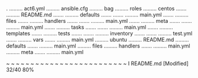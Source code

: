 .
......... act6.yml
......... ansible.cfg
......... bag
......... roles
    ......... centos
    ....... ......... README.md
    ....... ......... defaults
    ....... ....... ......... main.yml
    ....... ......... files
    ....... ......... handlers
    ....... ....... ......... main.yml
    ....... ......... meta
    ....... ....... ......... main.yml
    ....... ......... tasks
    ....... ....... ......... main.yml
    ....... ......... templates
    ....... ......... tests
    ....... ....... ......... inventory
    ....... ....... ......... test.yml
    ....... ......... vars
    .......     ......... main.yml
    ......... ubuntu
        ......... README.md
        ......... defaults
        ....... ......... main.yml
        ......... files
        ......... handlers
        ....... ......... main.yml
        ......... meta
        ....... ......... main.yml

~
~
~
~
~
~
~
~
~
~
~
~
~
~
~
~
~
~
~
~
~
~
~
~
~
I README.md [Modified] 32/40 80%

